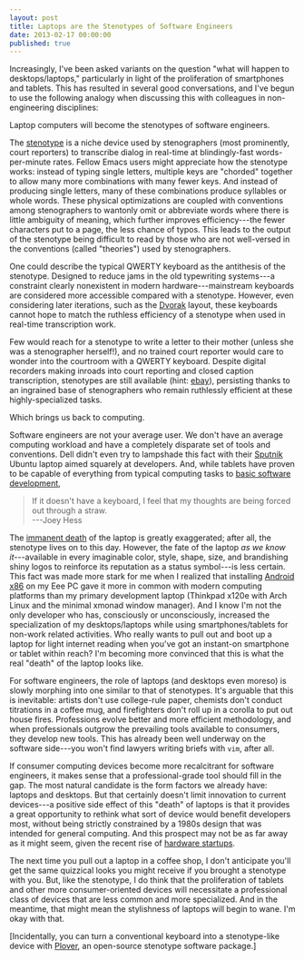 ```yaml
---
layout: post
title: Laptops are the Stenotypes of Software Engineers
date: 2013-02-17 00:00:00
published: true
---
```


Increasingly, I've been asked variants on the question "what will
happen to desktops/laptops," particularly in light of the
proliferation of smartphones and tablets.  This has resulted in
several good conversations, and I've begun to use the following
analogy when discussing this with colleagues in non-engineering
disciplines:

Laptop computers will become the stenotypes of software engineers.

The [stenotype][1] is a niche device used by stenographers (most
prominently, court reporters) to transcribe dialog in real-time at
blindingly-fast words-per-minute rates.  Fellow Emacs users might
appreciate how the stenotype works: instead of typing single letters,
multiple keys are "chorded" together to allow many more combinations
with many fewer keys.  And instead of producing single letters, many
of these combinations produce syllables or whole words.  These
physical optimizations are coupled with conventions among
stenographers to wantonly omit or abbreviate words where there is
little ambiguity of meaning, which further improves efficiency---the
fewer characters put to a page, the less chance of typos.  This leads
to the output of the stenotype being difficult to read by those who
are not well-versed in the conventions (called "theories") used by
stenographers.

One could describe the typical QWERTY keyboard as the antithesis of
the stenotype.  Designed to reduce jams in the old typewriting
systems---a constraint clearly nonexistent in modern
hardware---mainstream keyboards are considered more accessible
compared with a stenotype.  However, even considering later
iterations, such as the [Dvorak][2] layout, these keyboards cannot
hope to match the ruthless efficiency of a stenotype when used in
real-time transcription work.

Few would reach for a stenotype to write a letter to their mother
(unless she was a stenographer herself!), and no trained court
reporter would care to wonder into the courtroom with a QWERTY
keyboard.  Despite digital recorders making inroads into court
reporting and closed caption transcription, stenotypes are still
available (hint: [ebay][3]), persisting thanks to an ingrained base of
stenographers who remain ruthlessly efficient at these
highly-specialized tasks.

Which brings us back to computing.

Software engineers are not your average user.  We don't have an
average computing workload and have a completely disparate set of
tools and conventions.  Dell didn't even try to lampshade this fact
with their [Sputnik][4] Ubuntu laptop aimed squarely at developers.
And, while tablets have proven to be capable of everything from
typical computing tasks to [basic software development][5],

> If it doesn't have a keyboard, I feel that my thoughts are being
> forced out through a straw.<br />
> ---Joey Hess

The [immanent death][9] of the laptop is greatly exaggerated; after
all, the stenotype lives on to this day.  However, the fate of the
laptop *as we know it*---available in every imaginable color, style,
shape, size, and brandishing shiny logos to reinforce its reputation
as a status symbol---is less certain.  This fact was made more stark
for me when I realized that installing [Android x86][6] on my Eee PC
gave it more in common with modern computing platforms than my primary
development laptop (Thinkpad x120e with Arch Linux and the minimal
xmonad window manager).  And I know I'm not the only developer who
has, consciously or unconsciously, increased the specialization of my
desktops/laptops while using smartphones/tablets for non-work related
activities.  Who really wants to pull out and boot up a laptop for
light internet reading when you've got an instant-on smartphone or
tablet within reach?  I'm becoming more convinced that this is what
the real "death" of the laptop looks like.

For software engineers, the role of laptops (and desktops even moreso)
is slowly morphing into one similar to that of stenotypes.  It's
arguable that this is inevitable: artists don't use college-rule
paper, chemists don't conduct titrations in a coffee mug, and
firefighters don't roll up in a corolla to put out house fires.
Professions evolve better and more efficient methodology, and when
professionals outgrow the prevailing tools available to consumers,
they develop new tools.  This has already been well underway on the
software side---you won't find lawyers writing briefs with `vim`,
after all.

If consumer computing devices become more recalcitrant for software
engineers, it makes sense that a professional-grade tool should fill
in the gap.  The most natural candidate is the form factors we already
have: laptops and desktops.  But that certainly doesn't limit
innovation to current devices---a positive side effect of this "death"
of laptops is that it provides a great opportunity to rethink what
sort of device would benefit developers most, without being strictly
constrained by a 1980s design that was intended for general computing.
And this prospect may not be as far away as it might seem, given the
recent rise of [hardware startups][7].

The next time you pull out a laptop in a coffee shop, I don't
anticipate you'll get the same quizzical looks you might receive if
you brought a stenotype with you.  But, like the stenotype, I do think
that the proliferation of tablets and other more consumer-oriented
devices will necessitate a professional class of devices that are less
common and more specialized.  And in the meantime, that might mean the
stylishness of laptops will begin to wane.  I'm okay with that.

\[Incidentally, you can turn a conventional keyboard into a stenotype-like device with [Plover][8],
an open-source stenotype software package.\]

[1]: http://en.wikipedia.org/wiki/Stenotype
[2]: http://en.wikipedia.org/wiki/Dvorak_Simplified_Keyboard
[3]: http://www.ebay.com/sch/i.html?_trksid=p5197.m570.l1313&_nkw=stenotype&_sacat=0&_from=R40
[4]: http://content.dell.com/us/en/gen/d/campaigns/xps-linux-laptop
[5]: http://pythonforios.com/
[6]: http://www.android-x86.org/
[7]: http://www.hackthings.com/brace-yourself-here-come-the-hardware-startups/
[8]: http://stenoknight.com/wiki/Main_Page
[9]: http://www.fastcompany.com/3004563/2013-when-tablets-beat-laptops
